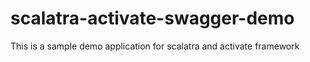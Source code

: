 # scalatra-activate-swagger-demo
This is a sample demo application for scalatra and activate framework
